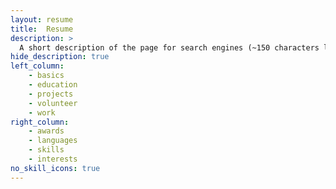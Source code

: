 ```yaml
---
layout: resume
title:  Resume
description: >
  A short description of the page for search engines (~150 characters long).
hide_description: true 
left_column:
    - basics
    - education
    - projects
    - volunteer
    - work
right_column:
    - awards
    - languages
    - skills
    - interests
no_skill_icons: true
---
```


